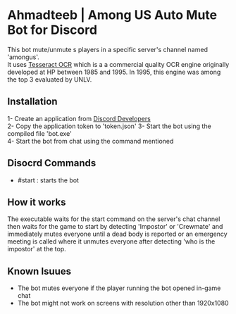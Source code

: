 # Ahmadteeb | Among US Auto Mute Bot for Discord

This bot mute/unmute s players in a specific server's channel named 'amongus'.  
It uses [Tesseract OCR](https://sourceforge.net/projects/tesseract-ocr/files/latest/download) which is a a commercial quality OCR engine originally developed at HP between 1985 and 1995. In 1995, this engine was among the top 3 evaluated by UNLV. 

## Installation
1- Create an application from [Discord Developers](https://discord.com/developers/applications)  
2- Copy the application token to 'token.json'
3- Start the bot using the compiled file 'bot.exe'  
4- Start the bot from chat using the command mentioned

## Disocrd Commands 
* #start : starts the bot 

## How it works
The executable waits for the start command on the server's chat channel then waits for the game to start by detecting 'Impostor' or 'Crewmate' and immediately mutes everyone until a dead body is reported or an emergency meeting is called where it unmutes everyone after detecting 'who is the impostor' at the top. 

## Known Isuues 
* The bot mutes everyone if the player running the bot opened in-game chat
* The bot might not work on screens with resolution other than 1920x1080 